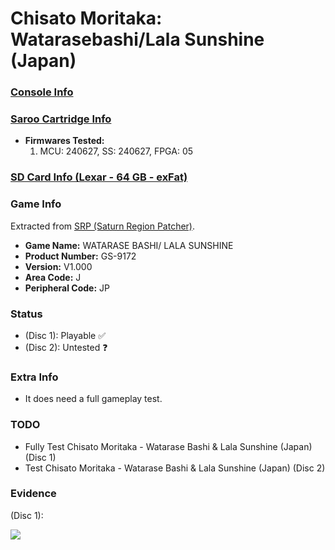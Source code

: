 # Chisato Moritaka: Watarasebashi/Lala Sunshine (Japan)

### [Console Info](../../../../../Info/Consoles/VA13/README.md)

### [Saroo Cartridge Info](../../../../../Info/Cartridges/RetroGameParadiseStore/1.32F/README.md)

- <b>Firmwares Tested:</b>
  1. MCU: 240627, SS: 240627, FPGA: 05

### [SD Card Info (Lexar - 64 GB - exFat)](../../../../../Info/SdCards/Lexar/64GB/exfat/README.md)

### Game Info

Extracted from [SRP (Saturn Region Patcher)](https://segaxtreme.net/resources/saturn-region-patcher.81/download).

- <b>Game Name:</b> WATARASE BASHI/ LALA SUNSHINE
- <b>Product Number:</b> GS-9172
- <b>Version:</b> V1.000
- <b>Area Code:</b> J
- <b>Peripheral Code:</b> JP

### Status

- (Disc 1): Playable :white_check_mark:
- (Disc 2): Untested :question:

### Extra Info

- It does need a full gameplay test.

### TODO

- Fully Test Chisato Moritaka - Watarase Bashi & Lala Sunshine (Japan) (Disc 1)
- Test Chisato Moritaka - Watarase Bashi & Lala Sunshine (Japan) (Disc 2)

### Evidence

(Disc 1):

[![](https://img.youtube.com/vi/fCxoeTAxfrA/0.jpg)](https://www.youtube.com/watch?v=fCxoeTAxfrA)
